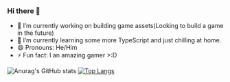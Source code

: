 ### Hi there 👋

- 🔭 I’m currently working on building game assets(Looking to build a game in the future)
- 🌱 I’m currently learning some more TypeScript and just chilling at home.
- 😄 Pronouns: He/Him
- ⚡ Fun fact: I an amazing gamer >:D

![Anurag's GitHub stats](https://github-readme-stats.vercel.app/api?username=LiamTL&theme=red,blue,green&show_icons=true)     [![Top Langs](https://github-readme-stats.vercel.app/api/top-langs/?username=LiamTL&theme=gradient&layout=compact)](https://github.com/anuraghazra/github-readme-stats)
